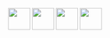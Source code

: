 
<img src="https://cdn.jsdelivr.net/gh/devicons/devicon/icons/python/python-original-wordmark.svg" height="45" />
<img src="https://cdn.jsdelivr.net/gh/devicons/devicon/icons/django/django-plain.svg" height="45" />
<img src="https://cdn.jsdelivr.net/gh/devicons/devicon/icons/postgresql/postgresql-original-wordmark.svg" height="45" />
<img src="https://cdn.jsdelivr.net/gh/devicons/devicon/icons/heroku/heroku-original.svg" height="45" />
